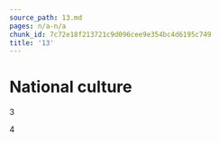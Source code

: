```yaml
---
source_path: 13.md
pages: n/a-n/a
chunk_id: 7c72e18f213721c9d096cee9e354bc4d6195c749
title: '13'
---
```

# National culture

3

4
